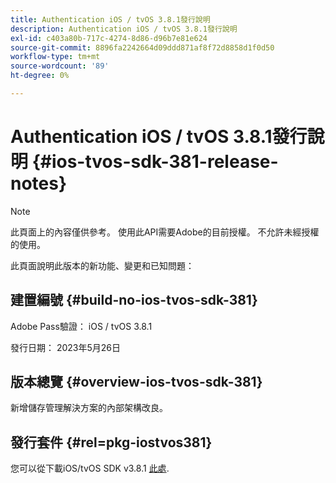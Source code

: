 ```yaml
---
title: Authentication iOS / tvOS 3.8.1發行說明
description: Authentication iOS / tvOS 3.8.1發行說明
exl-id: c403a80b-717c-4274-8d86-d96b7e81e624
source-git-commit: 8896fa2242664d09ddd871af8f72d8858d1f0d50
workflow-type: tm+mt
source-wordcount: '89'
ht-degree: 0%

---
```


# Authentication iOS / tvOS 3.8.1發行說明 {#ios-tvos-sdk-381-release-notes}

>[!NOTE]
>
>此頁面上的內容僅供參考。 使用此API需要Adobe的目前授權。 不允許未經授權的使用。

此頁面說明此版本的新功能、變更和已知問題：

## 建置編號 {#build-no-ios-tvos-sdk-381}

Adobe Pass驗證： iOS / tvOS 3.8.1

發行日期： 2023年5月26日



## 版本總覽 {#overview-ios-tvos-sdk-381}

新增儲存管理解決方案的內部架構改良。

## 發行套件 {#rel=pkg-iostvos381}

您可以從下載iOS/tvOS SDK v3.8.1 [此處](https://tve.zendesk.com/hc/en-us/articles/204963209).
